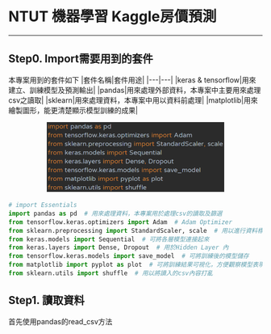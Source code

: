 # NTUT 機器學習 Kaggle房價預測
---
## Step0. Import需要用到的套件
本專案用到的套件如下
|套件名稱|套件用途|
|---|---|
|keras & tensorflow|用來建立、訓練模型及預測輸出|
|pandas|用來處理外部資料，本專案中主要用來處理csv之讀取|
|sklearn|用來處理資料，本專案中用以資料前處理|
|matplotlib|用來繪製圖形，能更清楚顯示模型訓練的成果|
<div align='center'>
<img src='imgs/import.png' width=70%>
</div>

```python
# import Essentials
import pandas as pd  # 用來處理資料，本專案用於處理csv的讀取及篩選
from tensorflow.keras.optimizers import Adam  # Adam Optimizer
from sklearn.preprocessing import StandardScaler, scale  # 用以進行資料標準化
from keras.models import Sequential  # 可將各層模型連接起來
from keras.layers import Dense, Dropout  # 用於Hidden Layer 內
from tensorflow.keras.models import save_model  # 可將訓練後的模型儲存 
from matplotlib import pyplot as plot  # 可將訓練結果可視化，方便觀察模型表現
from sklearn.utils import shuffle  # 用以將讀入的csv內容打亂
```

## Step1. 讀取資料
首先使用pandas的read_csv方法
